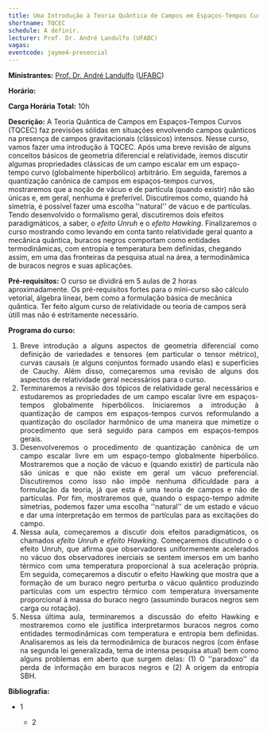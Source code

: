 ```yaml
---
title: Uma Introdução à Teoria Quântica de Campos em Espaços-Tempos Curvos
shortname: TQCEC
schedule: A definir.
lecturer: Prof. Dr. André Landulfo (UFABC)
vagas:
eventcode: jayme4-presencial
---
```


**Ministrantes:** [Prof. Dr. André Landulfo](http://lattes.cnpq.br/2705752886744456) ([UFABC](https://www.ufabc.edu.br/))

**Horário:** 

**Carga Horária Total:** 10h

**Descrição:** A Teoria Quântica de Campos em Espaços-Tempos Curvos (TQCEC) faz previsões sólidas em
situações envolvendo campos quânticos na presença de campos gravitacionais (clássicos) intensos. Nesse curso, vamos fazer uma introdução à TQCEC. Após uma breve revisão de alguns conceitos básicos de geometria diferencial e relatividade, iremos discutir algumas propriedades clássicas de um campo escalar em um espaço-tempo curvo (globalmente hiperbólico) arbitrário. Em seguida, faremos a quantização canônica de campos em espaços-tempos curvos, mostraremos que a noção de vácuo e de partícula (quando existir) não são únicas e, em geral, nenhuma é preferível.
Discutiremos como, quando há simetria, é possível fazer uma escolha ''natural'' de vácuo e de partículas. Tendo desenvolvido o formalismo geral, discutiremos dois efeitos paradigmáticos, a saber, o <i>efeito Unruh</i> e o <i>efeito Hawking</i>. Finalizaremos o curso mostrando como levando em
conta tanto relatividade geral quanto a mecânica quântica, buracos negros comportam como
entidades termodinâmicas, com entropia e temperatura bem definidas, chegando assim, em uma
das fronteiras da pesquisa atual na área, a termodinâmica de buracos negros e suas aplicações.

**Pré-requisitos:**  O curso se dividirá em 5 aulas de 2 horas aproximadamente. Os pré-requisitos fortes para o mini-curso são cálculo vetorial, álgebra linear, bem como a formulação básica de mecânica quântica. Ter feito algum curso de relatividade ou teoria de campos será útill mas não é estritamente necessário.

**Programa do curso:**
<div style="text-align: justify">
 <ol>
  <li>Breve introdução a alguns aspectos de geometria diferencial como definição de variedades
    e tensores (em particular o tensor métrico), curvas causais (e alguns conjuntos formado usando elas) e superfícies de Cauchy. Além disso, começaremos uma revisão de alguns dos aspectos de relatividade geral necessários para o curso.</li>
  <li>Terminaremos a revisão dos tópicos de relatividade geral necessários e estudaremos as
    propriedades de um campo escalar livre em espaços-tempos globalmente hiperbólicos. Iniciaremos
    a introdução à quantização de campos em espaços-tempos curvos reformulando a quantização do oscilador harmônico de uma maneira que mimetize o procedimento que será seguido para campos em espaços-tempos gerais.</li>
  <li>Desenvolveremos o procedimento de quantização canônica de um campo escalar livre
    em um espaço-tempo globalmente hiperbólico. Mostraremos que a noção de vácuo e (quando
    existir) de partícula não são únicas e que não existe em geral um vácuo preferencial. Discutiremos
    como isso não impõe nenhuma dificuldade para a formulação da teoria, já que esta é uma teoria de
    campos e não de partículas. Por fim, mostraremos que, quando o espaço-tempo admite simetrias,
    podemos fazer uma escolha ''natural'' de um estado e vácuo e dar uma interpretação em termos
    de partículas para as excitações do campo.</li>
  <li>Nessa aula, começaremos a discutir dois efeitos paradigmáticos, os chamados <i>efeito Unruh</i> e <i>efeito Hawking</i>. Começaremos discutindo o o efeito Unruh, que afirma que observadores
    uniformemente acelerados no vácuo dos observadores inerciais se sentem imersos em um banho térmico com uma temperatura proporcional à sua aceleração própria. Em seguida, começaremos a discutir o efeito Hawking que mostra que a formação de um buraco negro perturba o vácuo
    quântico produzindo partículas com um espectro térmico com temperatura inversamente proporcional à massa do buraco negro (assumindo buracos negros sem carga ou rotação).</li>
  <li>Nessa última aula, terminaremos a discussão do efeito Hawking e mostraremos como
    ele justifica interpretarmos buracos negros como entidades termodinâmicas com temperatura e
    entropia bem definidas. Analisaremos as leis da termodinâmica de buracos negros (com ênfase
    na segunda lei generalizada, tema de intensa pesquisa atual) bem como alguns problemas em
    aberto que surgem delas: (1) O ''paradoxo'' da perda de  informação em buracos negros e (2) A
    origem da entropia SBH.</li>
 </ol>
</div>

**Bibliografia:**


<div style="text-align: justify">
 <ul>
  <li>1</li>
  <ul>
   <li>2</li>
  </ul>
 </ul>
</div>
